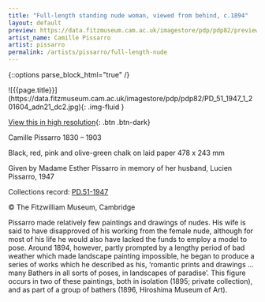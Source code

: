 ```yaml
---
title: "Full-length standing nude woman, viewed from behind, c.1894"
layout: default
preview: https://data.fitzmuseum.cam.ac.uk/imagestore/pdp/pdp82/preview_PD_51_1947_1_201604_adn21_dc2.jpg
artist_name: Camille Pissarro
artist: pissarro
permalink: /artists/pissarro/full-length-nude
---
```

{::options parse_block_html="true" /}
<div class="text-center">
![{{page.title}}](https://data.fitzmuseum.cam.ac.uk/imagestore/pdp/pdp82/PD_51_1947_1_201604_adn21_dc2.jpg){: .img-fluid }

[View this in high resolution](https://data.fitzmuseum.cam.ac.uk/id/image/iiif/media-219137){: .btn .btn-dark}
</div>

Camille Pissarro 1830 – 1903

Black, red, pink and olive-green chalk on laid paper 478 x 243 mm

Given by Madame Esther Pissarro in memory of her husband, Lucien Pissarro, 1947

Collections record: [PD.51-1947](https://data.fitzmuseum.cam.ac.uk/id/object/6716)

© The Fitzwilliam Museum, Cambridge

Pissarro made relatively few paintings and drawings of nudes. His wife is said to have disapproved of his working from the female nude, although for most of his life he would also have lacked the funds to employ a model to pose. Around 1894, however, partly prompted by a lengthy period of bad weather which made landscape painting impossible, he began to produce a series of works which he described as his, ‘romantic prints and drawings … many Bathers in all sorts of poses, in landscapes of paradise’. This figure occurs in two of these paintings, both in isolation (1895; private collection), and as part of a group of bathers (1896, Hiroshima Museum of Art).
